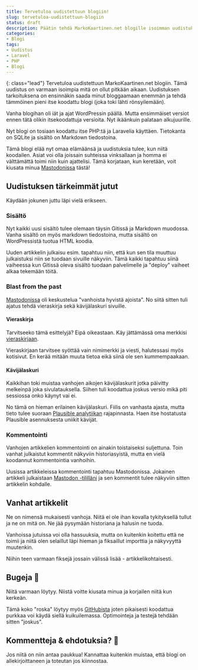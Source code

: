 ```yaml
---
title: Tervetuloa uudistettuun blogiin!
slug: tervetuloa-uudistettuun-blogiin
status: draft
description: Päätin tehdä MarkoKaartinen.net blogille isoimman uudistuksen pitkään, pitkään aikaan. Se nimittäin koodattiin itse ja sisältö tulee Markdownista ja sqlite tietokannasta.
categories:
- Blogi
tags:
- Uudistus
- Laravel
- PHP
- Blogi
---
```

{: class="lead"}
Tervetuloa uudistettuun MarkoKaartinen.net blogiin. Tämä uudistus on varmaan isoimpia mitä on ollut pitkään aikaan. Uudistuksen tarkoituksena on ensinnäkin saada minut bloggaamaan enemmän ja tehdä tämmöinen pieni itse koodattu blogi (joka toki lähti rönsyilemään). 

Vanha blogihan oli iät ja ajat WordPressin päällä. Mutta ensimmäiset versiot ennen tätä olikin itsekoodattuja versioita. Nyt ikäänkuin palataan alkujuurille.

Nyt blogi on tosiaan koodattu itse PHP:tä ja Laravelia käyttäen. Tietokanta on SQLite ja sisältö on Markdown tiedostoina. 

Tämä blogi elää nyt omaa elämäänsä ja uudistuksia tulee, kun niitä koodailen. Asiat voi olla joissain suhteissa vinksallaan ja homma ei välttämättä toimi niin kuin ajattelisi. Tämä korjataan, kun keretään, voit kiusata minua [Mastodonissa](https://kaartinen.social/@marko) tästä!

## Uudistuksen tärkeimmät jutut

Käydään jokunen juttu läpi vielä erikseen. 

### Sisältö

Nyt kaikki uusi sisältö tulee olemaan täysin Gitissä ja Markdown muodossa. Vanha sisältö on myös markdown tiedostoina, mutta sisältö on WordPressistä tuotua HTML koodia.

Uuden artikkelin julkaisu esim. tapahtuu niin, että kun sen tila muuttuu julkaistuksi niin se tuodaan sivuille näkyviin. Tämä kaikki tapahtuu siinä vaiheessa kun Gitissä oleva sisältö tuodaan palvelimelle ja "deploy" vaiheet alkaa tekemään töitä.

### Blast from the past

[Mastodonissa](https://kaartinen.social/@marko/113395711775239313) oli keskustelua "vanhoista hyvistä ajoista". No siitä sitten tuli ajatus tehdä vieraskirja sekä kävijälaskuri sivuille.

#### Vieraskirja

Tarvitseeko tämä esittelyjä? Eipä oikeastaan. Käy jättämässä oma merkkisi [vieraskirjaan](/vieraskirja).

Vieraskirjaan tarvitsee syöttää vain nimimerkki ja viesti, halutessasi myös kotisivut. En kerää mitään muuta tietoa eikä siinä ole sen kummempaakaan.

#### Kävijälaskuri

Kaikkihan toki muistaa vanhojen aikojen kävijälaskurit jotka päivitty melkeinpä joka sivulatauksella. Siihen tuli koodattua joskus versio mikä piti sessiossa onko käynyt vai ei.

No tämä on hieman erilainen kävijälaskuri. Fiilis on vanhasta ajasta, mutta tieto tulee suoraan [Plausible analytiikan](https://plausible.io/) rajapinnasta. Haen itse hostatusta Plausible asennuksesta uniikit kävijät. 

### Kommentointi

Vanhojen artikkelien kommentointi on ainakin toistaiseksi suljettuna. Toin vanhat julkaistut kommentit näkyviin historiasyistä, mutta en vielä koodannut kommentointia vanhoihin.

Uusissa artikkeleissa kommentointi tapahtuu Mastodonissa. Jokainen artikkeli julkaistaan [Mastodon -tililläni](https://kaartinen.social/@marko) ja sen kommentit tulee näkyviin sitten artikkelin kohdalle.

## Vanhat artikkelit

Ne on nimensä mukaisesti vanhoja. Niitä ei ole ihan kovalla tykityksellä tullut ja ne on mitä on. Ne jää pysymään historiana ja halusin ne tuoda. 

Vanhoissa jutuissa voi olla hassuuksia, mutta on kuitenkin koitettu että ne toimii ja niitä olen selaillut läpi hieman ja fiksaillut importtia ja näkyvyyttä muutenkin.

Niihin teen varmaan fiksejä jossain välissä lisää - artikkelikohtaisesti.

## Bugeja 🐛

Niitä varmaan löytyy. Niistä voitte kiusata minua ja korjailen niitä kun kerkeän.

Tämä koko "roska" löytyy myös [GitHubista](https://github.com/MarkoKaartinen/blogi) joten pikaisesti koodattua purkkaa voi käydä siellä kuikuilemassa. Optimointeja ja testejä tehdään sitten "joskus".

## Kommentteja & ehdotuksia? 💬

Jos niitä on niin antaa paukkua! Kannattaa kuitenkin muistaa, että blogi on allekirjoittaneen ja toteutan jos kiinnostaa.
